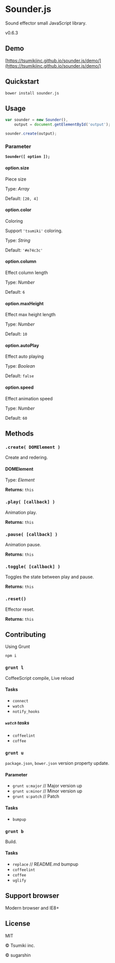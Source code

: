 # Sounder.js

Sound effector small JavaScript library.

v0.6.3

## Demo

[https://tsumikiinc.github.io/sounder.js/demo/](https://tsumikiinc.github.io/sounder.js/demo/)

## Quickstart

```shell
bower install sounder.js
```

## Usage

```javascript
var sounder = new Sounder(),
    output = document.getElementById('output');

sounder.create(output);
```

### Parameter

**`Sounder([ option ]);`**

#### option.size

Piece size

Type: *Array*

Default: `[20, 4]`

#### option.color

Coloring

Support `'tsumiki'` coloring.

Type: *String*

Default: `'#e74c3c'`

#### option.column

Effect column length

Type: *Number*

Default: `6`

#### option.maxHeight

Effect max height length

Type: *Number*

Default: `10`

#### option.autoPlay

Effect auto playing

Type: *Boolean*

Default: `false`

#### option.speed

Effect animation speed

Type: *Number*

Default: `60`

## Methods

### `.create( DOMElement )`

Create and redering.

#### DOMElement

Type: *Element*

**Returns:** `this`

### `.play( [callback] )`

Animation play.

**Returns:** `this`

### `.pause( [callback] )`

Animation pause.

**Returns:** `this`

### `.toggle( [callback] )`

Toggles the state between play and pause.

**Returns:** `this`

### `.reset()`

Effector reset.

**Returns:** `this`

## Contributing

Using Grunt

```shell
npm i
```

### `grunt l`

CoffeeScript compile, Live reload

#### Tasks

* `connect`
* `watch`
* `notify_hooks`

##### `watch` tasks

* `coffeelint`
* `coffee`

### `grunt u`

`package.json`, `bower.json` version property update.

#### Parameter

* `grunt u:major` // Major version up
* `grunt u:minor` // Minor version up
* `grunt u:patch` // Patch

#### Tasks

* `bumpup`

### `grunt b`

Build.

#### Tasks

* `replace` // README.md bumpup
* `coffeelint`
* `coffee`
* `uglify`

## Support browser

Modern browser and IE8+

## License

MIT

© Tsumiki inc.

© sugarshin
